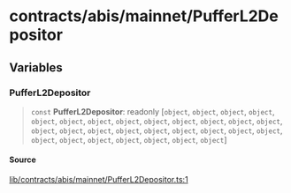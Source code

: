 # contracts/abis/mainnet/PufferL2Depositor

## Variables

### PufferL2Depositor

> `const` **PufferL2Depositor**: readonly [`object`, `object`, `object`, `object`, `object`, `object`, `object`, `object`, `object`, `object`, `object`, `object`, `object`, `object`, `object`, `object`, `object`, `object`, `object`, `object`, `object`, `object`, `object`, `object`, `object`, `object`, `object`, `object`, `object`]

#### Source

[lib/contracts/abis/mainnet/PufferL2Depositor.ts:1](https://github.com/PufferFinance/puffer-sdk/blob/12cdceb5c50cb23872f9333c998038e5b91f2189/lib/contracts/abis/mainnet/PufferL2Depositor.ts#L1)
